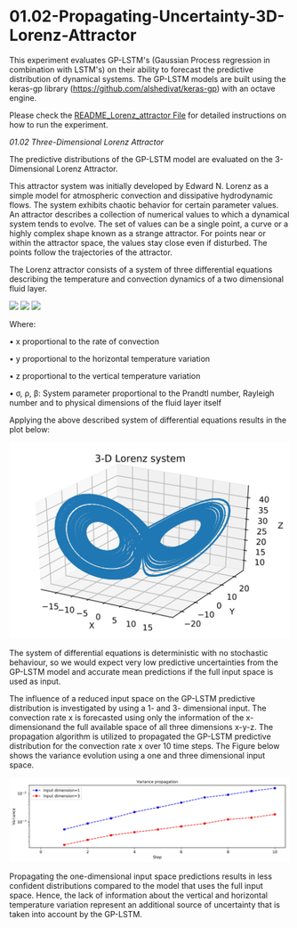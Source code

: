# 01.02-Propagating-Uncertainty-3D-Lorenz-Attractor

This experiment evaluates GP-LSTM's (Gaussian Process regression in combination with LSTM's) on their ability to forecast the predictive distribution of dynamical systems.
The GP-LSTM models are built using the keras-gp library (https://github.com/alshedivat/keras-gp) with an octave engine.

Please check the [README_Lorenz_attractor File](README_Lorenz_attractor.docx) for detailed instructions on how to run the experiment.

*01.02 Three-Dimensional Lorenz Attractor*

The predictive distributions of the GP-LSTM model are evaluated on the 3-Dimensional Lorenz Attractor.

This attractor system was initially developed by Edward N. Lorenz as a simple
model for atmospheric convection and dissipative hydrodynamic flows. The
system exhibits chaotic behavior for certain parameter values.
An attractor describes a collection of numerical values to which a dynamical
system tends to evolve. The set of values can be a single point, a curve or a
highly complex shape known as a strange attractor. For points near or within
the attractor space, the values stay close even if disturbed. The points follow the
trajectories of the attractor.

The Lorenz attractor consists of a system of three differential equations describing
the temperature and convection dynamics of a two dimensional fluid layer.

<img src="https://render.githubusercontent.com/render/math?math=\frac{\partial x}{\partial t} \ = \sigma(y-x)">

<img src="https://render.githubusercontent.com/render/math?math=\frac{\partial y}{\partial t} \ = x(\rho-z)-y">

<img src="https://render.githubusercontent.com/render/math?math=\frac{\partial z}{\partial t} \ = xy-\beta z">

Where:

• x proportional to the rate of convection

• y proportional to the horizontal temperature variation

• z proportional to the vertical temperature variation

• σ, ρ, β: System parameter proportional to the Prandtl number, Rayleigh
number and to physical dimensions of the fluid layer itself

Applying the above described system of differential equations results in the plot below:

<img src="./Figures/Lorenz3D.jpg">

The system of differential equations is deterministic with no stochastic behaviour, so we would expect very low predictive uncertainties from the GP-LSTM model and accurate mean predictions if the full input space is used as input.

The influence of a reduced input space
on the GP-LSTM predictive distribution is investigated by using a 1- and 3- dimensional input. The convection rate x is forecasted using only the information of the x-dimensionand the full available space of all three dimensions x-y-z.
The propagation algorithm is utilized to propagated the GP-LSTM predictive
distribution for the convection rate x over 10 time steps. The Figure below shows the
variance evolution using a one and three dimensional input space. 

<img src="./Figures/L3d_variance_inputmodes.jpg">

Propagating the one-dimensional input space predictions results in less confident distributions compared to the model that uses the full input space.
Hence, the lack of information about the vertical and
horizontal temperature variation represent an additional source of uncertainty
that is taken into account by the GP-LSTM.